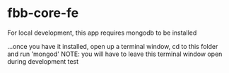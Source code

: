 # fbb-core-fe
For local development, this app requires mongodb to be installed 

...once you have it installed, open up a terminal window, cd to this folder and run 'mongod'
NOTE: you will have to leave this terminal window open during development
test
